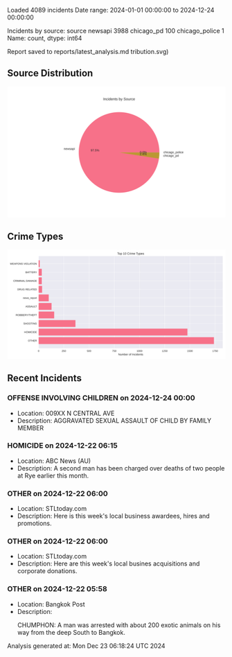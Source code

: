 
Loaded 4089 incidents
Date range: 2024-01-01 00:00:00 to 2024-12-24 00:00:00

Incidents by source:
source
newsapi           3988
chicago_pd         100
chicago_police       1
Name: count, dtype: int64

Report saved to reports/latest_analysis.md
tribution.svg)

## Source Distribution
![Source Distribution](images/source_distribution.svg)

## Crime Types
![Crime Types](images/crime_types.svg)

## Recent Incidents

### OFFENSE INVOLVING CHILDREN on 2024-12-24 00:00
- Location: 009XX N CENTRAL AVE
- Description: AGGRAVATED SEXUAL ASSAULT OF CHILD BY FAMILY MEMBER


### HOMICIDE on 2024-12-22 06:15
- Location: ABC News (AU)
- Description: A second man has been charged over deaths of two people at Rye earlier this month.


### OTHER on 2024-12-22 06:00
- Location: STLtoday.com
- Description: Here is this week's local business awardees, hires and promotions.


### OTHER on 2024-12-22 06:00
- Location: STLtoday.com
- Description: Here are this week's local busines acquisitions and corporate donations.


### OTHER on 2024-12-22 05:58
- Location: Bangkok Post
- Description: <p>CHUMPHON: A man was arrested with about 200 exotic animals on his way from the deep South to Bangkok.</p>

Analysis generated at: Mon Dec 23 06:18:24 UTC 2024
